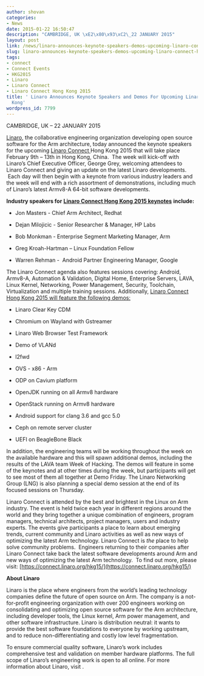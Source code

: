 ```yaml
---
author: shovan
categories:
- News
date: 2015-01-22 16:50:47
description: "CAMBRIDGE, UK \xE2\x80\x93\xC2\_22 JANUARY 2015"
layout: post
link: /news/linaro-announces-keynote-speakers-demos-upcoming-linaro-connect-hong-kong/
slug: linaro-announces-keynote-speakers-demos-upcoming-linaro-connect-hong-kong
tags:
- connect
- Connect Events
- HKG2015
- Linaro
- Linaro Connect
- Linaro Connect Hong Kong 2015
title: ' Linaro Announces Keynote Speakers and Demos For Upcoming Linaro Connect Hong
  Kong'
wordpress_id: 7799
---
```


CAMBRIDGE, UK – 22 JANUARY 2015

[Linaro](/), the collaborative engineering organization developing open source software for the Arm architecture, today announced the keynote speakers for the upcoming [Linaro Connect ](https://connect.linaro.org/hkg15/)Hong Kong 2015 that will take place February 9th – 13th in Hong Kong, China.  The week will kick-off with Linaro’s Chief Executive Officer, George Grey, welcoming attendees to Linaro Connect and giving an update on the latest Linaro developments.  Each day will then begin with a keynote from various industry leaders and the week will end with a rich assortment of demonstrations, including much of Linaro’s latest Armv8-A 64-bit software developments.

**Industry speakers for** [**Linaro Connect Hong Kong 2015 keynotes**](https://connect.linaro.org/hkg15/) **include:**

  * Jon Masters - Chief Arm Architect, Redhat

  * Dejan Milojicic - Senior Researcher & Manager, HP Labs

  * Bob Monkman - Enterprise Segment Marketing Manager, Arm

  * Greg Kroah-Hartman – Linux Foundation Fellow

  * Warren Rehman -  Android Partner Engineering Manager, Google


The Linaro Connect agenda also features sessions covering: Android, Armv8-A, Automation & Validation, Digital Home, Enterprise Servers, LAVA, Linux Kernel, Networking, Power Management, Security, Toolchain, Virtualization and multiple training sessions. Additionally, [Linaro Connect Hong Kong 2015 will feature the following demos: ](https://connect.linaro.org/hkg15/)

  * Linaro Clear Key CDM
  
  * Chromium on Wayland with Gstreamer

  * Linaro Web Browser Test Framework

  * Demo of VLANd

  * l2fwd

  * OVS - x86 - Arm

  * ODP on Cavium platform

  * OpenJDK running on all Armv8 hardware

  * OpenStack running on Armv8 hardware

  * Android support for clang 3.6 and gcc 5.0

  * Ceph on remote server cluster

  * UEFI on BeagleBone Black


In addition, the engineering teams will be working throughout the week on the available hardware and this will spawn additional demos, including the results of the LAVA team Week of Hacking. The demos will feature in some of the keynotes and at other times during the week, but participants will get to see most of them all together at Demo Friday. The Linaro Networking Group (LNG) is also planning a special demo session at the end of its focused sessions on Thursday.

Linaro Connect is attended by the best and brightest in the Linux on Arm industry. The event is held twice each year in different regions around the world and they bring together a unique combination of engineers, program managers, technical architects, project managers, users and industry experts. The events give participants a place to learn about emerging trends, current community and Linaro activities as well as new ways of optimizing the latest Arm technology. Linaro Connect is _the_ place to help solve community problems.  Engineers returning to their companies after Linaro Connect take back the latest software developments around Arm and new ways of optimizing the latest Arm technology.  To find out more, please visit: [https://connect.linaro.org/hkg15/](https://connect.linaro.org/hkg15/)

**About Linaro**

Linaro is the place where engineers from the world’s leading technology companies define the future of open source on Arm. The company is a not-for-profit engineering organization with over 200 engineers working on consolidating and optimizing open source software for the Arm architecture, including developer tools, the Linux kernel, Arm power management, and other software infrastructure. Linaro is distribution neutral: it wants to provide the best software foundations to everyone by working upstream, and to reduce non-differentiating and costly low level fragmentation.

To ensure commercial quality software, Linaro’s work includes comprehensive test and validation on member hardware platforms. The full scope of Linaro’s engineering work is open to all online. For more information about Linaro, visit []().
